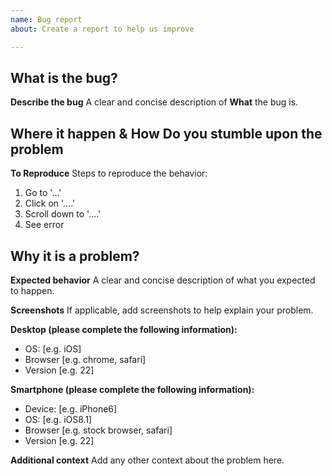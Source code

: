 ```yaml
---
name: Bug report
about: Create a report to help us improve

---
```


## What is the bug?

**Describe the bug**
A clear and concise description of **What** the bug is.

## Where it happen & How Do you stumble upon the problem

**To Reproduce**
Steps to reproduce the behavior:
1. Go to '...'
2. Click on '....'
3. Scroll down to '....'
4. See error

## Why it is a problem?

**Expected behavior**
A clear and concise description of what you expected to happen.

**Screenshots**
If applicable, add screenshots to help explain your problem.

**Desktop (please complete the following information):**
 - OS: [e.g. iOS]
 - Browser [e.g. chrome, safari]
 - Version [e.g. 22]

**Smartphone (please complete the following information):**
 - Device: [e.g. iPhone6]
 - OS: [e.g. iOS8.1]
 - Browser [e.g. stock browser, safari]
 - Version [e.g. 22]

**Additional context**
Add any other context about the problem here.
